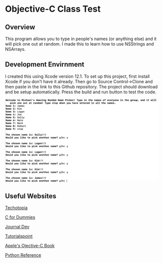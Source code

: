#  Objective-C Class Test

## Overview
This program allows you to type in people's names (or anything else) and it will pick one out at random. I made this to learn how to use NSStrings and  NSArrays. 

## Development Envirnment
I created this using Xcode version 12.1. To set up this project, first install Xcode if you don't have it already. Then go to Source Control->Clone and then paste in the link to this Github repository. The project should download and be setup automatically. Press the build and run button to test the code. 

![Screenshot showing the output of the program.](program.png) 


## Useful Websites
[Techotopia](https://www.techotopia.com/index.php/Objective-C_Inheritance)

[C for Dummies](https://www.dummies.com/programming/c/how-to-generate-random-numbers-in-c-programming/)

[Journal Dev](https://www.journaldev.com/10182/nsarray-nsmutablearray-objective-c-array)

[Tutorialspoint](https://www.tutorialspoint.com/objective_c/index.htm)

[Apple's Ojective-C Book](https://developer.apple.com/library/archive/documentation/Cocoa/Conceptual/ProgrammingWithObjectiveC/Introduction/Introduction.html)

[Python Reference](https://docs.python.org/3/tutorial/index.html)
